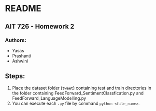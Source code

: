 # README

## AIT 726 - Homework 2
### Authors: 
- Yasas
- Prashanti
- Ashwini

## Steps:
1. Place the dataset folder (`tweet`) containing test and train directories in the folder containing FeedForward_SentimentClassfication.py and FeedForward_LanguageModelling.py
2. You can execute each `.py` file by command `python <file_name>`.




